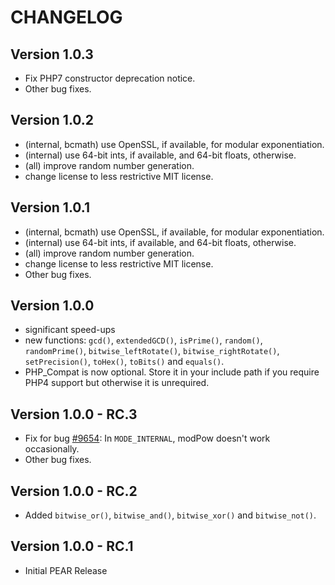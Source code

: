 CHANGELOG
=========

Version 1.0.3
-------------
-   Fix PHP7 constructor deprecation notice.
-   Other bug fixes.

Version 1.0.2
-------------
-   (internal, bcmath) use OpenSSL, if available, for modular exponentiation.
-   (internal) use 64-bit ints, if available, and 64-bit floats, otherwise.
-   (all) improve random number generation.
-   change license to less restrictive MIT license.

Version 1.0.1
-------------
-   (internal, bcmath) use OpenSSL, if available, for modular exponentiation.
-   (internal) use 64-bit ints, if available, and 64-bit floats, otherwise.
-   (all) improve random number generation.
-   change license to less restrictive MIT license.
-   Other bug fixes.

Version 1.0.0
-------------
-   significant speed-ups
-   new functions: `gcd()`, `extendedGCD()`, `isPrime()`, `random()`, `randomPrime()`, `bitwise_leftRotate()`, `bitwise_rightRotate()`, `setPrecision()`, `toHex()`, `toBits()` and `equals()`.
-   PHP_Compat is now optional. Store it in your include path if you require PHP4 support but otherwise it is unrequired.

Version 1.0.0 - RC.3
--------------------
-   Fix for bug [#9654](https://pear.php.net/bugs/9654): In `MODE_INTERNAL`, modPow doesn't work occasionally.
-   Other bug fixes.

Version 1.0.0 - RC.2
--------------------
-   Added `bitwise_or()`, `bitwise_and()`, `bitwise_xor()` and `bitwise_not()`.

Version 1.0.0 - RC.1
--------------------
-   Initial PEAR Release
